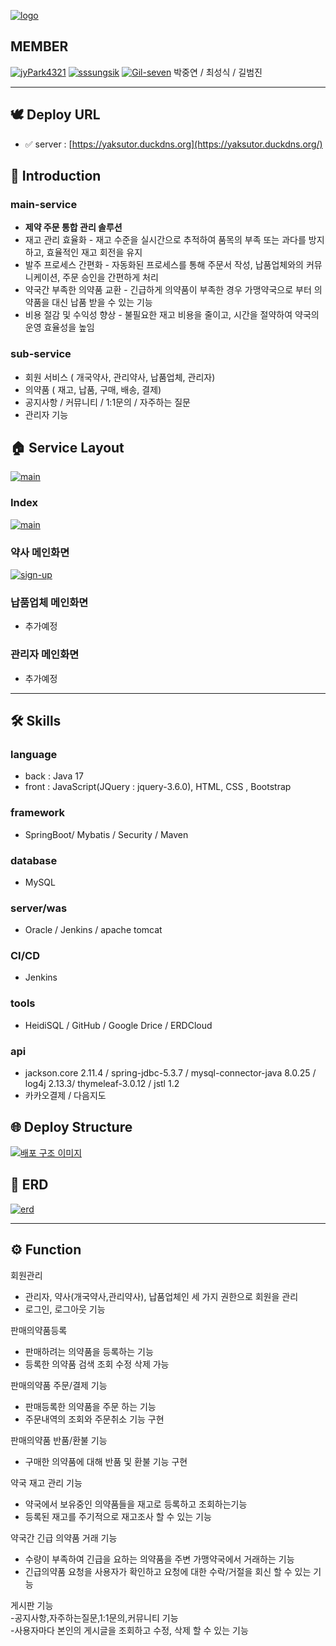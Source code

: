 [![logo](https://github.com/user-attachments/assets/42adadca-6777-4580-a952-97dde76641e5)](https://yaksutor.duckdns.org/)



## MEMBER
 [![jyPark4321](https://github.com/jyPark4321.png/)](https://github.com/jyPark4321) [ ![sssungsik](https://github.com/sssungsik.png/)](https://github.com/sssungsik) [![Gil-seven](https://github.com/Gil-seven.png/)](https://github.com/Gil-seven) 
박중연 / 최성식 / 길범진


----------

## 🕊️ Deploy URL


-   ✅ server :  [https://yaksutor.duckdns.org](https://yaksutor.duckdns.org/)



## 📢 Introduction



### main-service


-   **제약 주문 통합 관리 솔루션**
-  재고 관리 효율화 - 재고 수준을 실시간으로 추적하여 품목의 부족 또는 과다를 방지하고, 효율적인 재고 회전을 유지 
-  발주 프로세스 간편화 - 자동화된 프로세스를 통해 주문서 작성, 납품업체와의 커뮤니케이션, 주문 승인을 간편하게 처리 
-  약국간 부족한 의약품 교환 - 긴급하게 의약품이 부족한 경우 가맹약국으로 부터 의약품을 대신 납품 받을 수 있는 기능 
-  비용 절감 및 수익성 향상 - 불필요한 재고 비용을 줄이고, 시간을 절약하여 약국의 운영 효율성을 높임

### sub-service


-   회원 서비스 ( 개국약사, 관리약사, 납품업체, 관리자)
-   의약품  ( 재고, 납품, 구매, 배송, 결제)
-   공지사항 / 커뮤니티 / 1:1문의 / 자주하는 질문
-   관리자 기능

  

## 🏠 Service Layout
[![main](https://github.com/user-attachments/assets/1e963c79-eda7-44c7-a4df-3175498f9256)](https://github.com/user-attachments/assets/1e963c79-eda7-44c7-a4df-3175498f9256)


### Index

[![main](https://github.com/user-attachments/assets/10705010-ef5d-47b2-829d-fd4489eb9682)](https://github.com/user-attachments/assets/10705010-ef5d-47b2-829d-fd4489eb9682)

### 약사 메인화면

[![sign-up](https://github.com/user-attachments/assets/82c7455c-58d6-46a5-afaa-299ac17ba91f)](https://github.com/user-attachments/assets/82c7455c-58d6-46a5-afaa-299ac17ba91f)  

### 납품업체 메인화면
- 추가예정 
### 관리자 메인화면
- 추가예정 





  

----------

## 🛠️ Skills

### language

-   back : Java 17
-   front : JavaScript(JQuery : jquery-3.6.0), HTML, CSS , Bootstrap

### framework
- SpringBoot/ Mybatis / Security / Maven


### database
-   MySQL

### server/was
-   Oracle / Jenkins / apache tomcat
### CI/CD
- Jenkins 

### tools 
- HeidiSQL /  GitHub / Google Drice / ERDCloud   
 
### api 
- jackson.core 2.11.4 / spring-jdbc-5.3.7 / mysql-connector-java 8.0.25 / log4j 2.13.3/ thymeleaf-3.0.12 /  jstl 1.2
- 카카오결제 / 다음지도 


## 🌐 Deploy Structure
[![배포 구조 이미지](https://github.com/user-attachments/assets/1144c52f-0b77-45b2-8b00-71e494929d3b)](https://github.com/user-attachments/assets/1144c52f-0b77-45b2-8b00-71e494929d3b)


## 💾 ERD

[![erd](https://github.com/user-attachments/assets/65acaedb-084f-4319-8f62-5f4950658b14)](https://github.com/user-attachments/assets/65acaedb-084f-4319-8f62-5f4950658b14)

  

----------

## ⚙️ Function


회원관리  
- 관리자, 약사(개국약사,관리약사), 납품업체인 세 가지 권한으로 회원을 관리  
- 로그인, 로그아웃 기능  
  
판매의약품등록  
- 판매하려는 의약품을 등록하는 기능  
- 등록한 의약품 검색 조회 수정 삭제 가능  
  
판매의약품 주문/결제 기능  
- 판매등록한 의약품을 주문 하는 기능  
- 주문내역의 조회와 주문취소 기능 구현  
  
판매의약품 반품/환불 기능  
- 구매한 의약품에 대해 반품 및 환불 기능 구현  
  
약국 재고 관리 기능  
- 약국에서 보유중인 의약품들을 재고로 등록하고 조회하는기능  
- 등록된 재고를 주기적으로 재고조사 할 수 있는 기능  
  
약국간 긴급 의약품 거래 기능  
- 수량이 부족하여 긴급을 요하는 의약품을 주변 가맹약국에서 거래하는 기능  
- 긴급의약품 요청을 사용자가 확인하고 요청에 대한 수락/거절을 회신 할 수 있는 기능  
  
게시판 기능  
-공지사항,자주하는질문,1:1문의,커뮤니티 기능  
-사용자마다 본인의 게시글을 조회하고 수정, 삭제 할 수 있는 기능
